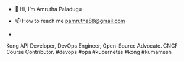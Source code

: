 - 👋 Hi, I’m Amrutha Paladugu

- 📫 How to reach me pamrutha88@gmail.com
- 
Kong API Developer, DevOps Engineer, Open-Source Advocate. CNCF Course Contributor. #devops #opa #kubernetes #kong #kumamesh
<!---
pamruthav/pamruthav is a ✨ special ✨ repository because its `README.md` (this file) appears on your GitHub profile.
You can click the Preview link to take a look at your changes.
--->
